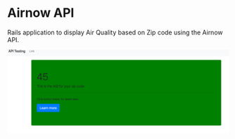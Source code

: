 # Airnow API

Rails application to display Air Quality based on Zip code using the Airnow API.

![](images/header.png)
